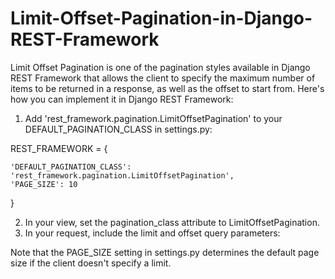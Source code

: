 # Limit-Offset-Pagination-in-Django-REST-Framework
Limit Offset Pagination is one of the pagination styles available in Django REST Framework that allows the client to specify the maximum number of items to be returned in a response, as well as the offset to start from. Here's how you can implement it in Django REST Framework:

1. Add 'rest_framework.pagination.LimitOffsetPagination' to your DEFAULT_PAGINATION_CLASS in settings.py:

 REST_FRAMEWORK = {
    
    'DEFAULT_PAGINATION_CLASS': 'rest_framework.pagination.LimitOffsetPagination',
    'PAGE_SIZE': 10
    
}

2. In your view, set the pagination_class attribute to LimitOffsetPagination.
3. In your request, include the limit and offset query parameters:

Note that the PAGE_SIZE setting in settings.py determines the default page size if the client doesn't specify a limit.

